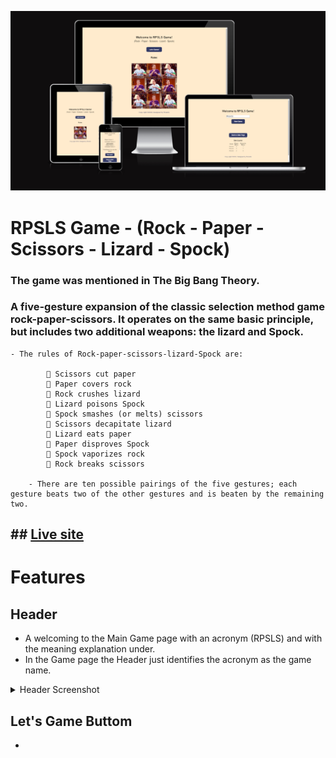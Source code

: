 <p align="center"><img src="assets/img/readmefile.png" alt="drawing" width="800"/></p>



# RPSLS Game - (Rock - Paper - Scissors - Lizard - Spock)
### The game was mentioned in The Big Bang Theory.
### A five-gesture expansion of the classic selection method game rock-paper-scissors. It operates on the same basic principle, but includes two additional weapons: the lizard and Spock.

    - The rules of Rock-paper-scissors-lizard-Spock are:

             Scissors cut paper
             Paper covers rock
             Rock crushes lizard
             Lizard poisons Spock
             Spock smashes (or melts) scissors
             Scissors decapitate lizard
             Lizard eats paper
             Paper disproves Spock
             Spock vaporizes rock
             Rock breaks scissors

        - There are ten possible pairings of the five gestures; each gesture beats two of the other gestures and is beaten by the remaining two.

## ## [Live site](https://ricardomor98.github.io/Project2/)

# Features

  ## Header 

   - A welcoming to the Main Game page with an acronym (RPSLS) and with the meaning explanation under.
   - In the Game page the Header just identifies the acronym as the game name.

   <details><summary>Header Screenshot</summary>

![Project header large](assets/img/mainheader.png)
![Project header small](assets/img/gamepageheader.png)
</details>

  ## Let's Game Buttom 

   - 
